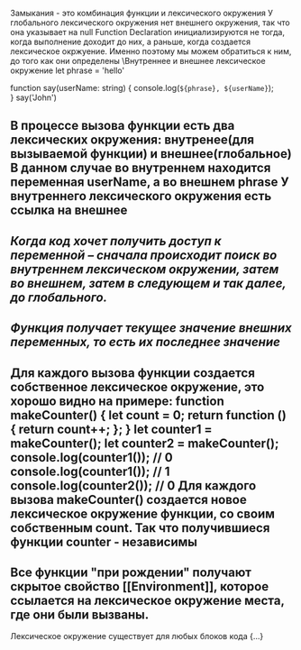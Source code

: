 Замыкания - это комбинация функции и лексического окружения
У глобального лексического окружения нет внешнего окружения, так что она указывает на null
Function Declaration инициализируются не тогда, когда выполнение доходит до них, а раньше, когда создается лексическое окржуение. Именно поэтому мы можем обратиться к ним, до того как они определены
\\Внутреннее и внешнее лексическое окружение
let phrase = 'hello'

function say(userName: string) {
    console.log(`${phrase}, ${userName}`);   
}
say('John')

В процессе вызова функции есть два лексических окружения: внутренее(для вызываемой функции) и внешнее(глобальное)
В данном случае во внутреннем находится переменная **userName**, а во внешнем **phrase**
У внутреннего лексического окружения есть ссылка на внешнее
--
*Когда код хочет получить доступ к переменной – сначала происходит поиск во внутреннем лексическом окружении, затем во внешнем, затем в следующем и так далее, до глобального.*
--
*Функция получает текущее значение внешних переменных, то есть их последнее значение*
--
Для каждого вызова функции создается собственное лексическое окружение, это хорошо видно на примере:
function makeCounter() {
    let count = 0;
    return function () {
        return count++;
    };
}
let counter1 = makeCounter();
let counter2 = makeCounter();
console.log(counter1()); // 0
console.log(counter1()); // 1
console.log(counter2()); // 0
Для каждого вызова makeCounter() создается новое лексическое окружение функции, со своим собственным count. Так что получившиеся функции counter - независимы
--
Все функции "при рождении" получают скрытое свойство [[Environment]], которое ссылается на лексическое окружение места, где они были вызваны.
--
Лексическое окружение существует для любых блоков кода {...}
